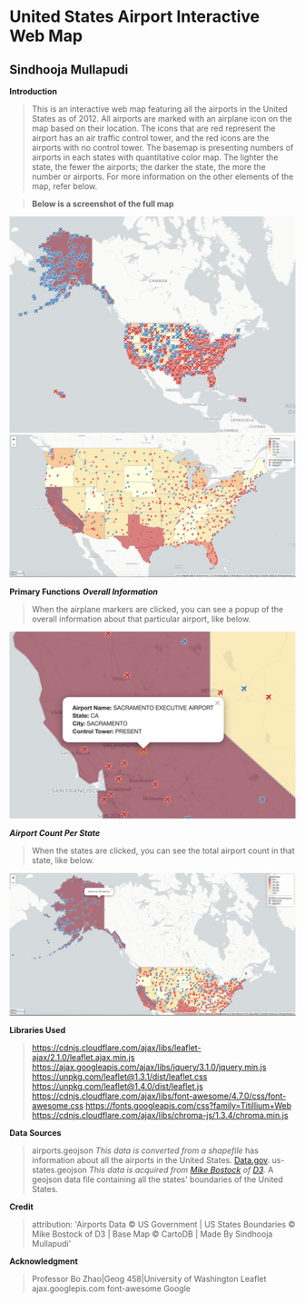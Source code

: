 # United States Airport Interactive Web Map
## Sindhooja Mullapudi

**Introduction**
>This is an interactive web map featuring all the airports in the United States as of 2012. All airports are marked with an airplane icon on the map based on their location. The icons that are red represent the airport has an air traffic control tower, and the red icons are the airports with no control tower. The basemap is presenting numbers of airports in each states with quantitative color map. The lighter the state, the fewer the airports; the darker the state, the more the number or airports. For more information on the other elements of the map, refer below. 

>**Below is a screenshot of the full map**

![](img/full.png)
![](img/zoom.png)

**Primary Functions**
****_Overall Information_****
>When the airplane markers are clicked, you can see a popup of the overall information about that particular airport, like below. 

![](img/MarkerPopup.png)
 
****_Airport Count Per State_****
>When the states are clicked, you can see the total airport count in that state, like below. 

![](img/Countpopup.png)

**Libraries Used**
>https://cdnjs.cloudflare.com/ajax/libs/leaflet-ajax/2.1.0/leaflet.ajax.min.js
>https://ajax.googleapis.com/ajax/libs/jquery/3.1.0/jquery.min.js
>https://unpkg.com/leaflet@1.3.1/dist/leaflet.css
>https://unpkg.com/leaflet@1.4.0/dist/leaflet.js
>https://cdnjs.cloudflare.com/ajax/libs/font-awesome/4.7.0/css/font-awesome.css
>https://fonts.googleapis.com/css?family=Titillium+Web
>https://cdnjs.cloudflare.com/ajax/libs/chroma-js/1.3.4/chroma.min.js

**Data Sources**
>airports.geojson _This data is converted from a shapefile_ has information about all the airports in the United States. 
[Data.gov](https://catalog.data.gov/dataset/usgs-small-scale-dataset-airports-of-the-united-states-201207-shapefile).
>us-states.geojson _This data is acquired from [Mike Bostock](https://bost.ocks.org/mike/) of [D3](https://d3js.org/)._ A geojson data file containing all the states' boundaries of the United States.

**Credit**
>attribution: 'Airports Data &copy; US Government | US States Boundaries &copy; Mike Bostock of D3 | Base Map &copy; CartoDB | Made By Sindhooja Mullapudi'


**Acknowledgment**
>Professor Bo Zhao|Geog 458|University of Washington
>Leaflet
>ajax.googlepis.com
>font-awesome
>Google
